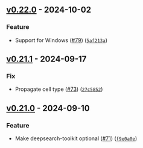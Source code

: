 ## [v0.22.0](https://github.com/DS4SD/deepsearch-glm/releases/tag/v0.22.0) - 2024-10-02

### Feature

* Support for Windows ([#79](https://github.com/DS4SD/deepsearch-glm/issues/79)) ([`5af213a`](https://github.com/DS4SD/deepsearch-glm/commit/5af213a1f25f0c683b1139c2dcf0b2a1c0f8e29d))

## [v0.21.1](https://github.com/DS4SD/deepsearch-glm/releases/tag/v0.21.1) - 2024-09-17

### Fix

* Propagate cell type ([#73](https://github.com/DS4SD/deepsearch-glm/issues/73)) ([`27c5852`](https://github.com/DS4SD/deepsearch-glm/commit/27c58526b68be4039d96f6f0001fa53b54e9f1ea))

## [v0.21.0](https://github.com/DS4SD/deepsearch-glm/releases/tag/v0.21.0) - 2024-09-10

### Feature

* Make deepsearch-toolkit optional ([#71](https://github.com/DS4SD/deepsearch-glm/issues/71)) ([`f9e0a0e`](https://github.com/DS4SD/deepsearch-glm/commit/f9e0a0ef94528432e5a07eff291e1cb82ef27a5d))
